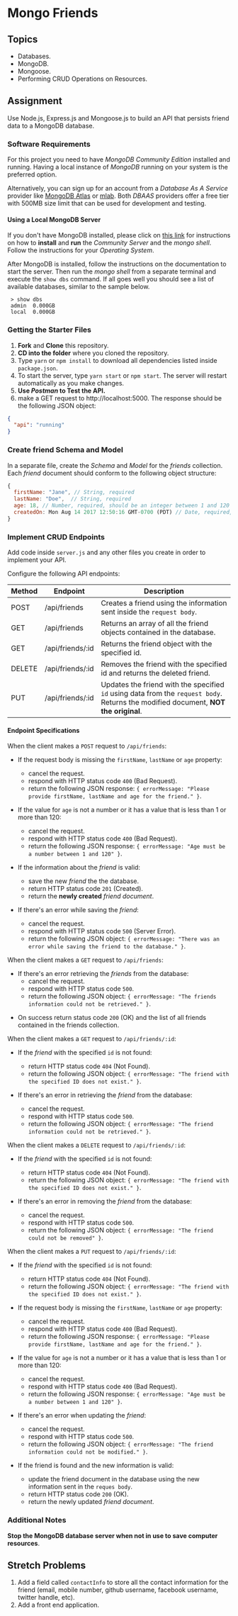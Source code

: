 # Mongo Friends

## Topics

* Databases.
* MongoDB.
* Mongoose.
* Performing CRUD Operations on Resources.

## Assignment

Use Node.js, Express.js and Mongoose.js to build an API that persists friend data to a MongoDB database.

### Software Requirements

For this project you need to have _MongoDB Community Edition_ installed and running. Having a local instance of _MongoDB_ running on your system is the preferred option.

Alternatively, you can sign up for an account from a _Database As A Service_ provider like [MongoDB Atlas](https://www.mongodb.com/cloud/atlas) or [mlab](https://mlab.com/). Both _DBAAS_ providers offer a free tier with 500MB size limit that can be used for development and testing.

#### Using a Local MongoDB Server

If you don't have MongoDB installed, please click on [this link](https://docs.mongodb.com/manual/administration/install-community/) for instructions on how to **install** and **run** the _Community Server_ and the _mongo shell_. Follow the instructions for your _Operating System_.

After MongoDB is installed, follow the instructions on the documentation to start the server. Then run the _mongo shell_ from a separate terminal and execute the `show dbs` command. If all goes well you should see a list of available databases, similar to the sample below.

```
 > show dbs
 admin  0.000GB
 local  0.000GB
```

### Getting the Starter Files

1.  **Fork** and **Clone** this repository.
1.  **CD into the folder** where you cloned the repository.
1.  Type `yarn` or `npm install` to download all dependencies listed inside `package.json`.
1.  To start the server, type `yarn start` or `npm start`. The server will restart automatically as you make changes.
1.  **Use _Postman_ to Test the API.**
1.  make a GET request to http://localhost:5000. The response should be the following JSON object:

```json
{
  "api": "running"
}
```

### Create friend Schema and Model

In a separate file, create the _Schema_ and _Model_ for the _friends_ collection. Each _friend_ document should conform to the following object structure:

```js
{
  firstName: "Jane", // String, required
  lastName: "Doe",  // String, required
  age: 18, // Number, required, should be an integer between 1 and 120
  createdOn: Mon Aug 14 2017 12:50:16 GMT-0700 (PDT) // Date, required, defaults to current date
}
```

### Implement CRUD Endpoints

Add code inside `server.js` and any other files you create in order to implement your API.

Configure the following API endpoints:

| Method | Endpoint         | Description                                                                                                                         |
| ------ | ---------------- | ----------------------------------------------------------------------------------------------------------------------------------- |
| POST   | /api/friends     | Creates a friend using the information sent inside the `request body`.                                                              |
| GET    | /api/friends     | Returns an array of all the friend objects contained in the database.                                                               |
| GET    | /api/friends/:id | Returns the friend object with the specified id.                                                                                    |
| DELETE | /api/friends/:id | Removes the friend with the specified id and returns the deleted friend.                                                            |
| PUT    | /api/friends/:id | Updates the friend with the specified `id` using data from the `request body`. Returns the modified document, **NOT the original**. |

#### Endpoint Specifications

When the client makes a `POST` request to `/api/friends`:

* If the request body is missing the `firstName`, `lastName` or `age` property:

  * cancel the request.
  * respond with HTTP status code `400` (Bad Request).
  * return the following JSON response: `{ errorMessage: "Please provide firstName, lastName and age for the friend." }`.

* If the value for `age` is not a number or it has a value that is less than 1 or more than 120:

  * cancel the request.
  * respond with HTTP status code `400` (Bad Request).
  * return the following JSON response: `{ errorMessage: "Age must be a number between 1 and 120" }`.

* If the information about the _friend_ is valid:

  * save the new _friend_ the the database.
  * return HTTP status code `201` (Created).
  * return the **newly created** _friend document_.

* If there's an error while saving the _friend_:
  * cancel the request.
  * respond with HTTP status code `500` (Server Error).
  * return the following JSON object: `{ errorMessage: "There was an error while saving the friend to the database." }`.

When the client makes a `GET` request to `/api/friends`:

* If there's an error retrieving the _friends_ from the database:
  * cancel the request.
  * respond with HTTP status code `500`.
  * return the following JSON object: `{ errorMessage: "The friends information could not be retrieved." }`.

- On success return status code `200` (OK) and the list of all friends contained in the friends collection.

When the client makes a `GET` request to `/api/friends/:id`:

* If the _friend_ with the specified `id` is not found:

  * return HTTP status code `404` (Not Found).
  * return the following JSON object: `{ errorMessage: "The friend with the specified ID does not exist." }`.

* If there's an error in retrieving the _friend_ from the database:
  * cancel the request.
  * respond with HTTP status code `500`.
  * return the following JSON object: `{ errorMessage: "The friend information could not be retrieved." }`.

When the client makes a `DELETE` request to `/api/friends/:id`:

* If the _friend_ with the specified `id` is not found:

  * return HTTP status code `404` (Not Found).
  * return the following JSON object: `{ errorMessage: "The friend with the specified ID does not exist." }`.

* If there's an error in removing the _friend_ from the database:
  * cancel the request.
  * respond with HTTP status code `500`.
  * return the following JSON object: `{ errorMessage: "The friend could not be removed" }`.

When the client makes a `PUT` request to `/api/friends/:id`:

* If the _friend_ with the specified `id` is not found:

  * return HTTP status code `404` (Not Found).
  * return the following JSON object: `{ errorMessage: "The friend with the specified ID does not exist." }`.

* If the request body is missing the `firstName`, `lastName` or `age` property:

  * cancel the request.
  * respond with HTTP status code `400` (Bad Request).
  * return the following JSON response: `{ errorMessage: "Please provide firstName, lastName and age for the friend." }`.

* If the value for `age` is not a number or it has a value that is less than 1 or more than 120:

  * cancel the request.
  * respond with HTTP status code `400` (Bad Request).
  * return the following JSON response: `{ errorMessage: "Age must be a number between 1 and 120" }`.

* If there's an error when updating the _friend_:

  * cancel the request.
  * respond with HTTP status code `500`.
  * return the following JSON object: `{ errorMessage: "The friend information could not be modified." }`.

* If the friend is found and the new information is valid:

  * update the friend document in the database using the new information sent in the `reques body`.
  * return HTTP status code `200` (OK).
  * return the newly updated _friend document_.

### Additional Notes

**Stop the MongoDB database server when not in use to save computer resources**.

## Stretch Problems

1.  Add a field called `contactInfo` to store all the contact information for the friend (email, mobile number, github username, facebook username, twitter handle, etc).
1.  Add a front end application.
